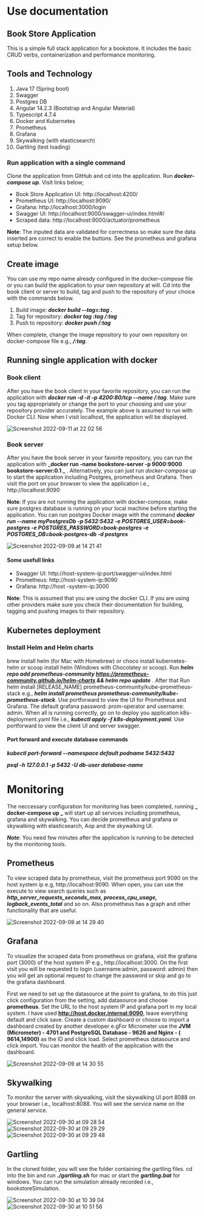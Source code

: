 # Use documentation

## Book Store Application

This is a simple full stack application for a bookstore. It includes the basic CRUD verbs, containerization and performance monitoring.

## Tools and Technology

1. Java 17 (Spring boot)
2. Swagger
3. Postgres DB
4. Angular 14.2.3 (Bootstrap and Angular Material)
5. Typescript 4.7.4
6. Docker and Kubernetes
7. Prometheus
8. Grafana
9. Skywalking (with elasticsearch)
10. Gartling (test loading)

### Run application with a single command

Clone the application from GitHub and cd into the application. Run **_docker-compose up_**. Visit links below;

- Book Store Application UI: http://localhost:4200/
- Prometheus UI: http://localhost:9090/
- Grafana: http://localhost:3000/login
- Swagger UI: http://localhost:9000/swagger-ui/index.html#/
- Scraped data: http://localhost:9000/actuator/prometheus

**Note**: The inputed data are validated for correctness so make sure the data inserted are correct to enable the buttons. See the prometheus and grafana setup below.

## Create image

You can use my repo name already configured in the docker-compose file or you can build the application to your own repository at will. Cd into the book client or server to build, tag and push to the repository of your choice with the commands below.

1. Build image: **_docker build --tag=<app-name>:tag ._**
2. Tag for repository: **_docker tag <app-name>:tag <my-repository>/<app-name>:tag_**
3. Push to repository: **_docker push <my-repository>/<app-name>:tag_**

When complete, change the image repository to your own repository on docker-compose file e.g., **_<my-repository>/<app-name>:tag_**.

## Running single application with docker

### Book client

After you have the book client in your favorite repository, you can run the application with **_docker run -d -it -p 4200:80/tcp --name <app-name> <my-repository>/<app-name>:tag_**. Make sure you tag appropriately or change the port to your choosing and use your repository provider accurately. The example above is assumed to run with Docker CLI. Now when I visit localhost, the application will be displayed.

![Screenshot 2022-09-11 at 22 02 56](https://user-images.githubusercontent.com/47652874/189544776-c014a02b-1050-4ef9-afa1-5a2eb1f5ab5b.png)

### Book server

After you have the book server in your favorite repository, you can run the application with **_docker run -name bookstore-server -p 9000:9000 bookstore-server:0.1 _** .
Alternatively, you can just run _docker-compose up_ to start the application including Postgres, prometheus and Grafana. Then visit the port on your browser to view the application i.e., http://localhost:9090

**Note**: If you are not running the application with docker-compose, make sure postgres database is running on your local machine before starting the application. You can run postgres Docker image with the command **_docker run --name myPostgresDb -p 5432:5432 -e POSTGRES_USER=book-postgres -e POSTGRES_PASSWORD=book-postgres -e POSTGRES_DB=book-postgres-db -d postgres_**

![Screenshot 2022-09-09 at 14 21 41](https://user-images.githubusercontent.com/47652874/189340789-8f9ab019-aa0a-4fea-9ab0-2053e0428a1f.png)

#### Some usefull links

- Swagger UI: http://host-system-ip:port/swagger-ui/index.html
- Prometheus: http://host-system-ip:9090
- Grafana: http://host -system-ip:3000

**Note**: This is assumed that you are using the docker CLI. If you are using other providers make sure you check their documentation for building, tagging and pushing images to their repository.

## Kubernetes deployment

### Install Helm and Helm charts

brew install helm (for Mac with Homebrew) or choco install kubernetes-helm or scoop install helm (Windows with Chocolatey or scoop). Run **_helm repo add prometheus-community https://prometheus-community.github.io/helm-charts && helm repo update_** . After that Run helm install [RELEASE_NAME] prometheus-community/kube-prometheus-stack e.g., **_helm install prometheus prometheus-community/kube-prometheus-stack_**. Use portforward to view the UI for Prometheus and Grafana. The default grafana password: prom-operator and username: admin. When all is running correctly, go on to deploy you application k8s-deployment.yaml file i.e., **_kubectl apply -f k8s-deployment.yaml_**. Use portforward to view the client UI and server swagger.

#### Port forward and execute database commands

**_kubectl port-forward --namespace default podname 5432:5432_**

**_psql -h 127.0.0.1 -p 5432 -U db-user database-name_**

# Monitoring

The neccessary configuration for monitoring has been completed, running **_ docker-compose up _** will start up all services including prometheus, grafana and skywalking. You can decide prometheus and grafana or skywalking with elasticsearch, Aop and the skywalking UI.

**_Note_**: You need few minutes after the application is running to be detected by the monitoring tools.

## Prometheus

To view scraped data by prometheus, visit the prometheus port 9090 on the host system ip e.g, http://localhost:9090. When open, you can use the execute to view search queries such as **_http_server_requests_seconds_max, process_cpu_usage, logback_events_total_** and so on. Also prometheus has a graph and other functionality that are useful.

![Screenshot 2022-09-09 at 14 29 40](https://user-images.githubusercontent.com/47652874/189340701-3316aef0-af16-425f-93cb-e6ec8d5fa0ec.png)

## Grafana

To visualize the scraped data from prometheus on grafana, visit the grafana port (3000) of the host system IP e.g., http://localhost:3000. On the first visit you will be requested to login (username:admin, password: admin) then you will get an optional request to change the password or skip and go to the grafana dashboard.

First we need to set up the datasource at the point to grafana, to do this just click configuration from the setting, add datasource and choose **prometheus**. Set the URL to the host system IP and grafana port in my local system. I have used **http://host.docker.internal:9090**, leave everything default and click save. Create a custom dashboard or choose to import a dashboard created by another developer e.gFor Micrometer use the **JVM (Micrometer) - 4701 and PostgreSQL Database - 9626 and Nginx - ( 9614,14900)** as the ID and click load. Select prometheus datasource and click import. You can monitor the health of the application with the dashboard.

![Screenshot 2022-09-09 at 14 30 55](https://user-images.githubusercontent.com/47652874/189340663-3bf20ec0-c3a8-4f5a-bb9d-90c479ca4399.png)

## Skywalking

To monitor the server with skywalking, visit the skywalking UI port 8088 on your browser i.e., localhost:8088. You will see the service name on the general service.

![Screenshot 2022-09-30 at 09 28 54](https://user-images.githubusercontent.com/47652874/193261790-ce452a55-adb3-47cd-bd80-41e8fde88ca3.png)
![Screenshot 2022-09-30 at 09 29 29](https://user-images.githubusercontent.com/47652874/193261833-f35153e4-2361-498a-bd1a-b6a92d583202.png)
![Screenshot 2022-09-30 at 09 29 48](https://user-images.githubusercontent.com/47652874/193261850-f711d5f0-111f-4e1e-9f3e-ebcc46227777.png)



## Gartling

In the cloned folder, you will see the folder containing the gartling files. cd into the bin and run **_./gartling.sh_** for mac or start the **_gartling.bat_** for windows. You can run the simulation already recorded i.e., bookstoreSimulation.

![Screenshot 2022-09-30 at 10 39 04](https://user-images.githubusercontent.com/47652874/193261721-ca40363e-7fb1-4d4c-8002-0a646463ed64.png)
![Screenshot 2022-09-30 at 10 51 56](https://user-images.githubusercontent.com/47652874/193261743-689a38be-a362-487e-9d5b-16fa540a7b8e.png)

